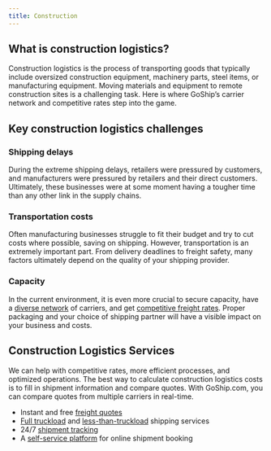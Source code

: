 ```yaml
---
title: Construction
---
```

## What is construction logistics? 

Construction logistics is the process of transporting goods that typically include oversized construction equipment, machinery parts, steel items, or manufacturing equipment. Moving materials and equipment to remote construction sites is a challenging task. Here is where GoShip’s carrier network and competitive rates step into the game. 

## Key construction logistics challenges 

### Shipping delays 

During the extreme shipping delays, retailers were pressured by customers, and manufacturers were pressured by retailers and their direct customers. Ultimately, these businesses were at some moment having a tougher time than any other link in the supply chains.  

### Transportation costs 

Often manufacturing businesses struggle to fit their budget and try to cut costs where possible, saving on shipping. However, transportation is an extremely important part. From delivery deadlines to freight safety, many factors ultimately depend on the quality of your shipping provider.  

### Capacity 

In the current environment, it is even more crucial to secure capacity, have a [diverse network](https://www.goship.com/blog/what-are-the-types-of-freight-carriers/) of carriers, and get [competitive freight rates](https://www.goship.com/blog/3-tips-on-how-to-get-the-best-truckload-quotes/). Proper packaging and your choice of shipping partner will have a visible impact on your business and costs.  

## Construction Logistics Services  

We can help with competitive rates, more efficient processes, and optimized operations. The best way to calculate construction logistics costs is to fill in shipment information and compare quotes. With GoShip.com, you can compare quotes from multiple carriers in real-time.   

*   Instant and free [freight quotes](https://www.goship.com/) 
*   [Full truckload](https://www.goship.com/shipping-services/truckload-freight-shipping/) and [less-than-truckload](https://www.goship.com/shipping-services/ltl-freight-shipping/) shipping services 
*   24/7 [shipment tracking](https://www.goship.com/blog/3-reasons-shipment-tracking-matters/) 
*   A [self-service platform](https://www.goship.com/about-us/) for online shipment booking 



